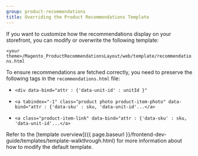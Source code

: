 ```yaml
---
group: product-recommendations
title: Overriding the Product Recommendations Template
---
```


If you want to customize how the recommendations display on your storefront, you can modify or overwrite the following template:

`<your theme>/Magento_ProductRecommendationsLayout/web/template/recommendations.html`

To ensure recommendations are fetched correctly, you need to preserve the following tags in the `recommendations.html` file:

-  `<div data-bind="attr : {'data-unit-id' : unitId }"`

-  `<a tabindex="-1" class="product photo product-item-photo" data-bind="attr : {'data-sku' : sku, 'data-unit-id'...</a>`

-  `<a class="product-item-link" data-bind="attr : {'data-sku' : sku, 'data-unit-id'...</a>`

Refer to the [template overview]({{ page.baseurl }}/frontend-dev-guide/templates/template-walkthrough.html) for more information about how to modify the default template.
